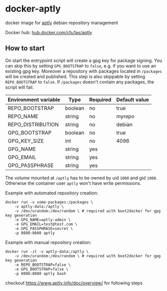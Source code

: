 # docker-aptly

docker image for [aptly](https://www.aptly.info/) debian repository management

Docker hub: [hub.docker.com/r/lu1as/aptly](https://hub.docker.com/r/lu1as/aptly)

## How to start

On start the entrypoint script will create a gpg key for package signing. You can skip this by setting `GPG_BOOTSTRAP` to `false`, e.g. if you want to use an existing gpg key.
Moreover a repository with packages located in `/packages` will be created and published. This step is also skippable by setting `REPO_BOOTSTRAP` to `false`. If `/packages` doesn't contain any packages, the script will fail.

|Environment variable|Type|Required|Default value|
|-|-|-|-|
|REPO_BOOTSTRAP|boolean|no|true|
|REPO_NAME|string|no|myrepo|
|REPO_DISTRIBUTION|string|no|debian|
|GPG_BOOTSTRAP|boolean|no|true|
|GPG_KEY_SIZE|int|no|4096|
|GPG_NAME|string|yes||
|GPG_EMAIL|string|yes||
|GPG_PASSPHRASE|string|yes||

The volume mounted at `/aptly` has to be owned by uid `1000` and gid `1000`. Otherwise the container user `aptly` won't have write permissions.

Example with automated repository creation:
```shell
docker run -v some-packages:/packages \
    -v aptly-data:/aptly \
    -v /dev/urandom:/dev/random \ # required with boot2docker for gpg key generation
    -e GPG_NAME=aptly-admin \
    -e GPG_EMAIL=test@test.com \
    -e GPG_PASSPHRASE=secret \
    -p 8080:8080 aptly
```

Example with manual repository creation:
```shell
docker run -it -v aptly-data:/aptly \
    -v /dev/urandom:/dev/random \ # required with boot2docker for gpg key generation
    -e REPO_BOOTSTRAP=false \
    -e GPG_BOOTSTRAP=false \
    -p 8080:8080 aptly bash
```

checkout https://www.aptly.info/doc/overview/ for following steps
